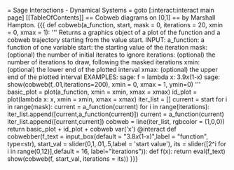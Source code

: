 = Sage Interactions - Dynamical Systems =
goto [:interact:interact main page]
[[TableOfContents]]
== Cobweb diagrams on [0,1] ==
by Marshall Hampton.
{{{
def cobweb(a_function, start, mask = 0, iterations = 20, xmin = 0, xmax = 1):
'''
Returns a graphics object of a plot of the function and a cobweb trajectory starting from the value start.
INPUT:
a_function: a function of one variable
start: the starting value of the iteration
mask: (optional) the number of initial iterates to ignore
iterations: (optional) the number of iterations to draw, following the masked iterations
xmin: (optional) the lower end of the plotted interval
xmax: (optional) the upper end of the plotted interval
EXAMPLES:
sage: f = lambda x: 3.9*x*(1-x)
sage: show(cobweb(f,.01,iterations=200), xmin = 0, xmax = 1, ymin=0)
'''
basic_plot = plot(a_function, xmin = xmin, xmax = xmax)
id_plot = plot(lambda x: x, xmin = xmin, xmax = xmax)
iter_list = []
current = start
for i in range(mask):
current = a_function(current)
for i in range(iterations):
iter_list.append([current,a_function(current)])
current = a_function(current)
iter_list.append([current,current])
cobweb = line(iter_list, rgbcolor = (1,0,0))
return basic_plot + id_plot + cobweb
var('x')
@interact
def cobwebber(f_text = input_box(default = "3.8*x*(1-x)",label = "function", type=str), start_val = slider(0,1,.01,.5,label = 'start value'), its = slider([2^i for i in range(0,12)],default = 16, label="iterations")):
def f(x):
return eval(f_text)
show(cobweb(f, start_val, iterations = its))
}}}
